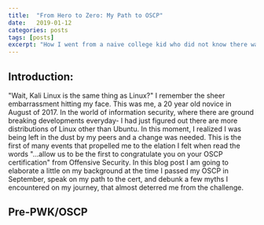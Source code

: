 ```yaml
---
title:  "From Hero to Zero: My Path to OSCP"
date:   2019-01-12
categories: posts
tags: [posts]
excerpt: "How I went from a naive college kid who did not know there was more than one distribution of Linux, to an OSCP in less than a year- and debunking the stigma of OSCP."
---
```

Introduction:
---
"Wait, Kali Linux is the same thing as Linux?" I remember the sheer embarrassment hitting my face. This was me, a 20 year old novice in August of 2017. In the world of information security, where there are ground breaking developments everyday- I had just figured out there are more distributions of Linux other than Ubuntu. In this moment, I realized I was being left in the dust by my peers and a change was needed. This is the first of many events that propelled me to the elation I felt when read the words "...allow us to be the first to congratulate you on your OSCP certification" from Offensive Security. In this blog post I am going to elaborate a little on my background at the time I passed my OSCP in September, speak on my path to the cert, and debunk a few myths I encountered on my journey, that almost deterred me from the challenge.

Pre-PWK/OSCP
--

